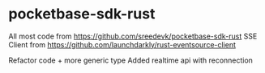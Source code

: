 # pocketbase-sdk-rust

All most code from https://github.com/sreedevk/pocketbase-sdk-rust
SSE Client from https://github.com/launchdarkly/rust-eventsource-client

Refactor code + more generic type
Added realtime api with reconnection
